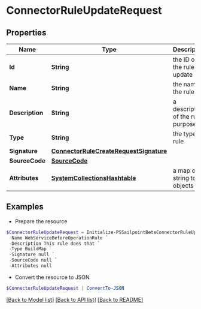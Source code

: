 # ConnectorRuleUpdateRequest
## Properties

Name | Type | Description | Notes
------------ | ------------- | ------------- | -------------
**Id** | **String** | the ID of the rule to update | 
**Name** | **String** | the name of the rule | 
**Description** | **String** | a description of the rule&#39;s purpose | [optional] 
**Type** | **String** | the type of rule | 
**Signature** | [**ConnectorRuleCreateRequestSignature**](ConnectorRuleCreateRequestSignature.md) |  | [optional] 
**SourceCode** | [**SourceCode**](SourceCode.md) |  | 
**Attributes** | [**SystemCollectionsHashtable**](.md) | a map of string to objects | [optional] 

## Examples

- Prepare the resource
```powershell
$ConnectorRuleUpdateRequest = Initialize-PSSailpointBetaConnectorRuleUpdateRequest  -Id 8113d48c0b914f17b4c6072d4dcb9dfe `
 -Name WebServiceBeforeOperationRule `
 -Description This rule does that `
 -Type BuildMap `
 -Signature null `
 -SourceCode null `
 -Attributes null
```

- Convert the resource to JSON
```powershell
$ConnectorRuleUpdateRequest | ConvertTo-JSON
```

[[Back to Model list]](../README.md#documentation-for-models) [[Back to API list]](../README.md#documentation-for-api-endpoints) [[Back to README]](../README.md)

